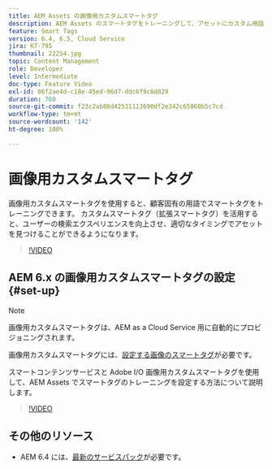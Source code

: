 ```yaml
---
title: AEM Assets の画像用カスタムスマートタグ
description: AEM Assets のスマートタグをトレーニングして、アセットにカスタム用語を適用する方法を説明します。
feature: Smart Tags
version: 6.4, 6.5, Cloud Service
jira: KT-795
thumbnail: 22254.jpg
topic: Content Management
role: Developer
level: Intermediate
doc-type: Feature Video
exl-id: 06f2ae4d-c18e-45ed-96d7-ddc6f9c8d829
duration: 760
source-git-commit: f23c2ab86d42531113690df2e342c65060b5c7cd
workflow-type: tm+mt
source-wordcount: '142'
ht-degree: 100%

---
```


# 画像用カスタムスマートタグ

画像用カスタムスマートタグを使用すると、顧客固有の用語でスマートタグをトレーニングできます。
カスタムスマートタグ（拡張スマートタグ）を活用すると、ユーザーの検索エクスペリエンスを向上させ、適切なタイミングでアセットを見つけることができるようになります。

>[!VIDEO](https://video.tv.adobe.com/v/22254?quality=12&learn=on)

## AEM 6.x の画像用カスタムスマートタグの設定{#set-up}

>[!NOTE]
> 画像用カスタムスマートタグは、AEM as a Cloud Service 用に自動的にプロビジョニングされます。

画像用カスタムスマートタグには、[設定する画像のスマートタグ](./image-smart-tags.md#set-up)が必要です。

スマートコンテンツサービスと Adobe I/O 画像用カスタムスマートタグを使用して、AEM Assets でスマートタグのトレーニングを設定する方法について説明します。

>[!VIDEO](https://video.tv.adobe.com/v/23405?quality=12&learn=on)

## その他のリソース

* AEM 6.4 には、[最新のサービスパック](https://experienceleague.adobe.com/docs/experience-manager-release-information/aem-release-updates/aem-releases-updates.html?lang=ja#aem-64)が必要です。
